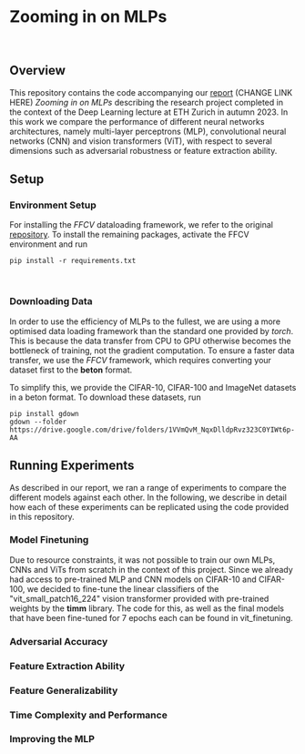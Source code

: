 ﻿# Zooming in on MLPs
​
## Overview
This repository contains the code accompanying our [report](https://docs.google.com/document/d/1t5WilwNGPhp19uKhuBTlZVlwhGhy3XiAn2nhRJZDp58/edit?usp=sharing) (CHANGE LINK HERE)  *Zooming in on MLPs* describing the research project completed in the context of the Deep Learning lecture at ETH Zurich in autumn 2023. In this work we compare the performance of different neural networks architectures, namely multi-layer perceptrons (MLP), convolutional neural networks (CNN) and vision transformers (ViT), with respect to several dimensions such as adversarial robustness or feature extraction ability. 

## Setup

### Environment Setup
For installing the *FFCV* dataloading framework, we refer to the original [repository](https://github.com/libffcv/ffcv). To install the remaining packages, activate the FFCV environment and run 
```
pip install -r requirements.txt
```
​
### Downloading Data
In order to use the efficiency of MLPs to the fullest, we are using a more optimised data loading framework than the standard one provided by *torch*. This is because the data transfer from CPU to GPU otherwise becomes the bottleneck of training, not the gradient computation. To ensure a faster data transfer, we use the *FFCV* framework, which requires converting your dataset first to the **beton** format. 

To simplify this, we provide the CIFAR-10, CIFAR-100 and ImageNet datasets in a beton format. To download these datasets, run
```
pip install gdown
gdown --folder https://drive.google.com/drive/folders/1VVmQvM_NqxDlldpRvz323C0YIWt6p-AA
```

## Running Experiments
As described in our report, we ran a range of experiments to compare the different models against each other. In the following, we describe in detail how each of these experiments can be replicated using the code provided in this repository.

### Model Finetuning
Due to resource constraints, it was not possible to train our own MLPs, CNNs and ViTs from scratch in the context of this project. Since we already had access to pre-trained MLP and CNN models on CIFAR-10 and CIFAR-100, we decided to fine-tune the linear classifiers of the "vit_small_patch16_224" vision transformer provided with pre-trained weights by the **timm** library. The code for this, as well as the final models that have been fine-tuned for 7 epochs each can be found in vit_finetuning.

### Adversarial Accuracy

### Feature Extraction Ability

### Feature Generalizability

### Time Complexity and Performance

### Improving the MLP
